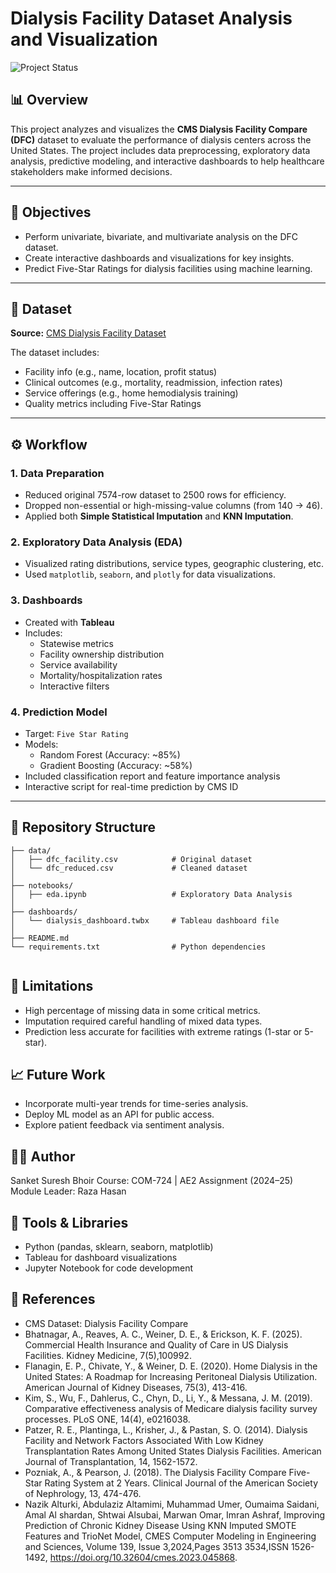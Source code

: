 # Dialysis Facility Dataset Analysis and Visualization

![Project Status](https://img.shields.io/badge/status-completed-brightgreen)

## 📊 Overview

This project analyzes and visualizes the **CMS Dialysis Facility Compare (DFC)** dataset to evaluate the performance of dialysis centers across the United States. The project includes data preprocessing, exploratory data analysis, predictive modeling, and interactive dashboards to help healthcare stakeholders make informed decisions.

---

## 🎯 Objectives

- Perform univariate, bivariate, and multivariate analysis on the DFC dataset.
- Create interactive dashboards and visualizations for key insights.
- Predict Five-Star Ratings for dialysis facilities using machine learning.

---

## 🧾 Dataset

**Source:** [CMS Dialysis Facility Dataset](https://data.cms.gov/provider-data/dataset/23ew-n7w9)

The dataset includes:
- Facility info (e.g., name, location, profit status)
- Clinical outcomes (e.g., mortality, readmission, infection rates)
- Service offerings (e.g., home hemodialysis training)
- Quality metrics including Five-Star Ratings

---

## ⚙️ Workflow

### 1. Data Preparation
- Reduced original 7574-row dataset to 2500 rows for efficiency.
- Dropped non-essential or high-missing-value columns (from 140 → 46).
- Applied both **Simple Statistical Imputation** and **KNN Imputation**.

### 2. Exploratory Data Analysis (EDA)
- Visualized rating distributions, service types, geographic clustering, etc.
- Used `matplotlib`, `seaborn`, and `plotly` for data visualizations.

### 3. Dashboards
- Created with **Tableau**
- Includes:
  - Statewise metrics
  - Facility ownership distribution
  - Service availability
  - Mortality/hospitalization rates
  - Interactive filters

### 4. Prediction Model
- Target: `Five Star Rating`
- Models:
  - Random Forest (Accuracy: ~85%)
  - Gradient Boosting (Accuracy: ~58%)
- Included classification report and feature importance analysis
- Interactive script for real-time prediction by CMS ID

---

## 📂 Repository Structure

```plaintext
├── data/
│   ├── dfc_facility.csv            # Original dataset
│   └── dfc_reduced.csv             # Cleaned dataset
│
├── notebooks/
│   ├── eda.ipynb                   # Exploratory Data Analysis
│
├── dashboards/
│   └── dialysis_dashboard.twbx     # Tableau dashboard file
│
├── README.md
└── requirements.txt                # Python dependencies


```
## 🚧 Limitations
- High percentage of missing data in some critical metrics.
- Imputation required careful handling of mixed data types.
- Prediction less accurate for facilities with extreme ratings (1-star or 5-star).

## 📈 Future Work
- Incorporate multi-year trends for time-series analysis.
- Deploy ML model as an API for public access.
- Explore patient feedback via sentiment analysis.

## 👨‍💻 Author
Sanket Suresh Bhoir
Course: COM-724 | AE2 Assignment (2024–25)
Module Leader: Raza Hasan

## 🧪 Tools & Libraries
- Python (pandas, sklearn, seaborn, matplotlib)
- Tableau for dashboard visualizations
- Jupyter Notebook for code development

## 📄 References
- CMS Dataset: Dialysis Facility Compare
- Bhatnagar, A., Reaves, A. C., Weiner, D. E., & Erickson, K. F. (2025). Commercial
 Health Insurance and Quality of Care in US Dialysis Facilities. Kidney Medicine, 7(5),100992.
- Flanagin, E. P., Chivate, Y., & Weiner, D. E. (2020). Home Dialysis in the United
 States: A Roadmap for Increasing Peritoneal Dialysis Utilization. American Journal of
 Kidney Diseases, 75(3), 413-416.
- Kim, S., Wu, F., Dahlerus, C., Chyn, D., Li, Y., & Messana, J. M. (2019). Comparative
 effectiveness analysis of Medicare dialysis facility survey processes. PLoS ONE, 14(4),
 e0216038.
- Patzer, R. E., Plantinga, L., Krisher, J., & Pastan, S. O. (2014). Dialysis Facility and
 Network Factors Associated With Low Kidney Transplantation Rates Among United
 States Dialysis Facilities. American Journal of Transplantation, 14, 1562-1572.
- Pozniak, A., & Pearson, J. (2018). The Dialysis Facility Compare Five-Star Rating
 System at 2 Years. Clinical Journal of the American Society of Nephrology, 13, 474-476.
- Nazik Alturki, Abdulaziz Altamimi, Muhammad Umer, Oumaima Saidani, Amal Al
shardan, Shtwai Alsubai, Marwan Omar, Imran Ashraf, Improving Prediction of Chronic
 Kidney Disease Using KNN Imputed SMOTE Features and TrioNet Model, CMES
Computer Modeling in Engineering and Sciences, Volume 139, Issue 3,2024,Pages 3513
3534,ISSN 1526-1492, https://doi.org/10.32604/cmes.2023.045868.



